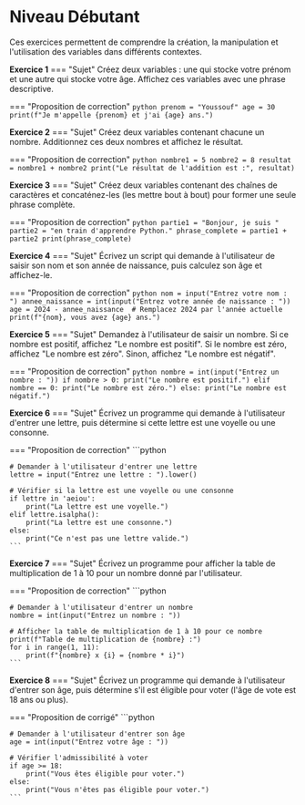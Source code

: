# Niveau Débutant

Ces exercices permettent de comprendre la création, la manipulation et l'utilisation des variables dans différents contextes.

**Exercice 1**
=== "Sujet"
    Créez deux variables : 
    une qui stocke votre prénom et une autre qui stocke votre âge. 
    Affichez ces variables avec une phrase descriptive.

=== "Proposition de correction"
    ```python
    prenom = "Youssouf"
    age = 30
    print(f"Je m'appelle {prenom} et j'ai {age} ans.")
    ```

**Exercice 2**
=== "Sujet"
    Créez deux variables contenant chacune un nombre. 
    Additionnez ces deux nombres et affichez le résultat.
    
=== "Proposition de correction"
    ```python
    nombre1 = 5
    nombre2 = 8
    resultat = nombre1 + nombre2
    print("Le résultat de l'addition est :", resultat)
    ```

**Exercice 3**
=== "Sujet"
    Créez deux variables contenant des chaînes de caractères et concaténez-les (les mettre bout à bout) pour former une seule phrase complète.
    
=== "Proposition de correction"
    ```python
    partie1 = "Bonjour, je suis "
    partie2 = "en train d'apprendre Python."
    phrase_complete = partie1 + partie2
    print(phrase_complete)
    ```

**Exercice 4**
=== "Sujet"
    Écrivez un script qui demande à l'utilisateur de saisir son nom et son année de naissance, puis calculez son âge et affichez-le.
    
=== "Proposition de correction"
    ```python
    nom = input("Entrez votre nom : ")
    annee_naissance = int(input("Entrez votre année de naissance : "))
    age = 2024 - annee_naissance  # Remplacez 2024 par l'année actuelle
    print(f"{nom}, vous avez {age} ans.")
    ```

**Exercice 5**
=== "Sujet"
    Demandez à l'utilisateur de saisir un nombre. Si ce nombre est positif, affichez "Le nombre est positif". 
    Si le nombre est zéro, affichez "Le nombre est zéro". Sinon, affichez "Le nombre est négatif".
    
=== "Proposition de correction"
    ```python
    nombre = int(input("Entrez un nombre : "))
    if nombre > 0:
        print("Le nombre est positif.")
    elif nombre == 0:
        print("Le nombre est zéro.")
    else:
        print("Le nombre est négatif.")
    ```

**Exercice 6**
=== "Sujet"
    Écrivez un programme qui demande à l'utilisateur d'entrer une lettre, puis détermine si cette lettre est une voyelle ou une consonne.
    
=== "Proposition de correction"
    ```python
    
    # Demander à l'utilisateur d'entrer une lettre
    lettre = input("Entrez une lettre : ").lower()

    # Vérifier si la lettre est une voyelle ou une consonne
    if lettre in 'aeiou':
        print("La lettre est une voyelle.")
    elif lettre.isalpha():
        print("La lettre est une consonne.")
    else:
        print("Ce n'est pas une lettre valide.")
    ```

**Exercice 7**
=== "Sujet"
    Écrivez un programme pour afficher la table de multiplication de 1 à 10 pour un nombre donné par l'utilisateur.
    
=== "Proposition de correction"
    ```python
    
    # Demander à l'utilisateur d'entrer un nombre
    nombre = int(input("Entrez un nombre : "))

    # Afficher la table de multiplication de 1 à 10 pour ce nombre
    print(f"Table de multiplication de {nombre} :")
    for i in range(1, 11):
        print(f"{nombre} x {i} = {nombre * i}")
    ```

**Exercice 8**
=== "Sujet"
    Écrivez un programme qui demande à l'utilisateur d'entrer son âge, puis détermine s'il est éligible pour voter (l'âge de vote est 18 ans ou plus).
    
=== "Proposition de corrigé"
    ```python

    # Demander à l'utilisateur d'entrer son âge
    age = int(input("Entrez votre âge : "))

    # Vérifier l'admissibilité à voter
    if age >= 18:
        print("Vous êtes éligible pour voter.")
    else:
        print("Vous n'êtes pas éligible pour voter.")
    ```
